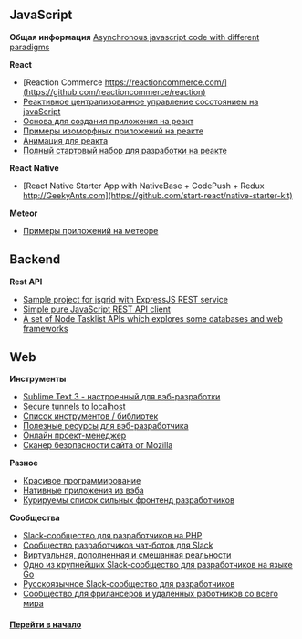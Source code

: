 

## JavaScript

**Общая информация**
[Asynchronous javascript code with different paradigms](https://github.com/nin-jin/async-js)

**React**

* [Reaction Commerce https://reactioncommerce.com/](https://github.com/reactioncommerce/reaction)
* [Реактивное централизованное управление сосотоянием на javaScript](https://github.com/luisvinicius167/riotux) 
* [Основа для создания приложения на реакт](https://github.com/facebookincubator/create-react-app)
* [Примеры изоморфных приложений на реакте](https://react.rocks/tag/Isomorphic)
* [Анимация для реакта](http://twitter-fabric.github.io/velocity-react/)
* [Полный стартовый набор для разработки на реакте](https://cox-auto-kc.github.io/fusion-starter/)

**React Native**

* [React Native Starter App with NativeBase + CodePush + Redux http://GeekyAnts.com](https://github.com/start-react/native-starter-kit)

**Meteor**

* [Примеры приложений на метеоре](https://www.meteor.com/showcase)



## Backend

**Rest API**

* [Sample project for jsgrid with ExpressJS REST service](https://github.com/tabalinas/jsgrid-express)
* [Simple pure JavaScript REST API client](https://github.com/Amareis/another-rest-client)
* [A set of Node Tasklist APIs which explores some databases and web frameworks](https://github.com/caio-ribeiro-pereira/node-api-examples)



## Web

**Инструменты**

* [Sublime Text 3 - настроенный для вэб-разработки](./../archive/ide)
* [Secure tunnels to localhost](https://ngrok.com/) 
* [Список инструментов / библиотек](https://github.com/moklick/frontend-stuff#table-of-contents)
* [Полезные ресурсы для вэб-разработчика](https://github.com/dmytroyarmak/frontend-dev-resources)
* [Онлайн проект-менеджер](https://waffle.io/)
* [Сканер безопасности сайта от Mozilla](https://observatory.mozilla.org)

**Разное**

* [Красивое программирование](http://beautifulprogramming.com)
* [Нативные приложения из вэба](https://www.npmjs.com/package/nativefier)
* [Курируемы список сильных фронтенд разработчиков](https://github.com/talgautb/frontenders)

**Сообщества**

* [Slack-сообщество для разработчиков на PHP](https://phpchat.co/)
* [Сообщество разработчиков чат-ботов для Slack](http://dev4slack.xoxco.com/)
* [Виртуальная, дополненная и смешанная реальности](https://notiontheory.typeform.com/to/QzZmAD)
* [Одно из крупнейших Slack-сообщество для разработчиков на языке Go](https://gophersinvite.herokuapp.com/)
* [Русскоязычное Slack-сообщество для разработчиков](https://rusdevs.herokuapp.com/)
* [Сообщество для фрилансеров и удаленных работников со всего мира](https://join.nomadlist.com/)




#### [Перейти в начало](./../../software-development/README.md)